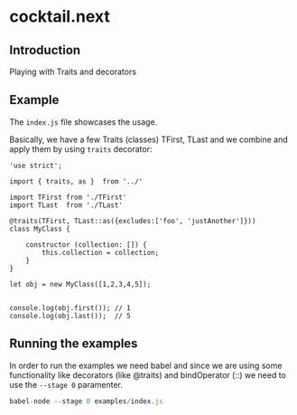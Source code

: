 # cocktail.next

## Introduction
Playing with Traits and decorators

## Example
The `index.js` file showcases the usage. 

Basically, we have a few Traits (classes) TFirst, TLast and we combine and apply them by using `traits` decorator:

```
'use strict';

import { traits, as }  from '../'

import TFirst from './TFirst'
import TLast  from './TLast'

@traits(TFirst, TLast::as({excludes:['foo', 'justAnother']}))
class MyClass {

    constructor (collection: []) {
        this.collection = collection;
    }
}

let obj = new MyClass([1,2,3,4,5]);


console.log(obj.first()); // 1
console.log(obj.last());  // 5

```


## Running the examples

In order to run the examples we need babel and since we are using some functionality like decorators (like @traits) and bindOperator (::) we need to use the `--stage 0` paramenter.


```js
babel-node --stage 0 examples/index.js
```

